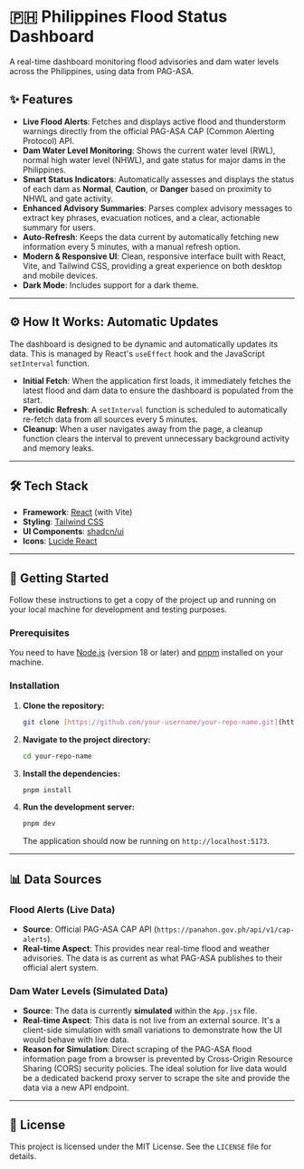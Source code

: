 # 🇵🇭 Philippines Flood Status Dashboard

A real-time dashboard monitoring flood advisories and dam water levels across the Philippines, using data from PAG-ASA.


## ✨ Features

- **Live Flood Alerts**: Fetches and displays active flood and thunderstorm warnings directly from the official PAG-ASA CAP (Common Alerting Protocol) API.
- **Dam Water Level Monitoring**: Shows the current water level (RWL), normal high water level (NHWL), and gate status for major dams in the Philippines.
- **Smart Status Indicators**: Automatically assesses and displays the status of each dam as **Normal**, **Caution**, or **Danger** based on proximity to NHWL and gate activity.
- **Enhanced Advisory Summaries**: Parses complex advisory messages to extract key phrases, evacuation notices, and a clear, actionable summary for users.
- **Auto-Refresh**: Keeps the data current by automatically fetching new information every 5 minutes, with a manual refresh option.
- **Modern & Responsive UI**: Clean, responsive interface built with React, Vite, and Tailwind CSS, providing a great experience on both desktop and mobile devices.
- **Dark Mode**: Includes support for a dark theme.

***

## ⚙️ How It Works: Automatic Updates

The dashboard is designed to be dynamic and automatically updates its data. This is managed by React's `useEffect` hook and the JavaScript `setInterval` function.

- **Initial Fetch**: When the application first loads, it immediately fetches the latest flood and dam data to ensure the dashboard is populated from the start.
- **Periodic Refresh**: A `setInterval` function is scheduled to automatically re-fetch data from all sources every 5 minutes.
- **Cleanup**: When a user navigates away from the page, a cleanup function clears the interval to prevent unnecessary background activity and memory leaks.

***

## 🛠️ Tech Stack

- **Framework**: [React](https://reactjs.org/) (with Vite)
- **Styling**: [Tailwind CSS](https://tailwindcss.com/)
- **UI Components**: [shadcn/ui](https://ui.shadcn.com/)
- **Icons**: [Lucide React](https://lucide.dev/)

***

## 🚀 Getting Started

Follow these instructions to get a copy of the project up and running on your local machine for development and testing purposes.

### Prerequisites

You need to have [Node.js](https://nodejs.org/) (version 18 or later) and [pnpm](https://pnpm.io/) installed on your machine.

### Installation

1.  **Clone the repository:**
    ```sh
    git clone [https://github.com/your-username/your-repo-name.git](https://github.com/your-username/your-repo-name.git)
    ```
2.  **Navigate to the project directory:**
    ```sh
    cd your-repo-name
    ```
3.  **Install the dependencies:**
    ```sh
    pnpm install
    ```
4.  **Run the development server:**
    ```sh
    pnpm dev
    ```
    The application should now be running on `http://localhost:5173`.

***

## 📊 Data Sources

### Flood Alerts (Live Data)

- **Source**: Official PAG-ASA CAP API (`https://panahon.gov.ph/api/v1/cap-alerts`).
- **Real-time Aspect**: This provides near real-time flood and weather advisories. The data is as current as what PAG-ASA publishes to their official alert system.

### Dam Water Levels (Simulated Data)

- **Source**: The data is currently **simulated** within the `App.jsx` file.
- **Real-time Aspect**: This data is not live from an external source. It's a client-side simulation with small variations to demonstrate how the UI would behave with live data.
- **Reason for Simulation**: Direct scraping of the PAG-ASA flood information page from a browser is prevented by Cross-Origin Resource Sharing (CORS) security policies. The ideal solution for live data would be a dedicated backend proxy server to scrape the site and provide the data via a new API endpoint.

***

## 📄 License

This project is licensed under the MIT License. See the `LICENSE` file for details.
